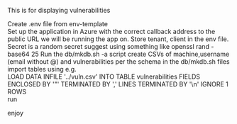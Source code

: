 This is for displaying vulnerabilities  

Create .env file from env-template  
Set up the application in Azure with the correct callback address to the public URL we will be running the app on. Store tenant, client in the env file.  Secret is a random secret suggest using something like openssl rand -base64 25
Run the db/mkdb.sh -a script
create CSVs of machine,username (email without @) and vulnerabilities per the schema in the db/mkdb.sh files  
import tables using e.g.  
 LOAD DATA INFILE '../vuln.csv' INTO TABLE vulnerabilities FIELDS ENCLOSED BY '"' TERMINATED BY ',' LINES TERMINATED BY '\n' IGNORE 1 ROWS  
run  

enjoy  
